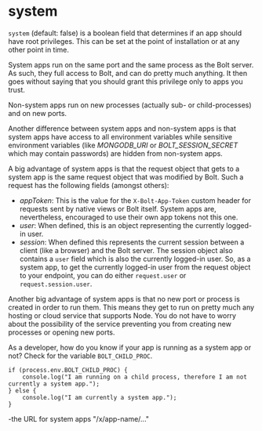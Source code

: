 # system

`system` \(default: false\) is a boolean field that determines if an app should have root privileges. This can be set at the point of installation or at any other point in time.

System apps run on the same port and the same process as the Bolt server. As such, they full access to Bolt, and can do pretty much anything. It then goes without saying that you should grant this privilege only to apps you trust.

Non-system apps run on new processes \(actually sub- or child-processes\) and on new ports.

Another difference between system apps and non-system apps is that system apps have access to all environment variables while sensitive environment variables \(like _MONGODB\_URI_ or _BOLT\_SESSION\_SECRET_ which may contain passwords\) are hidden from non-system apps.

A big advantage of system apps is that the request object that gets to a system app is the same request object that was modified by Bolt. Such a request has the following fields \(amongst others\):

* _appToken_: This is the value for the `X-Bolt-App-Token` custom header for requests sent by native views or Bolt itself. System apps are, nevertheless, encouraged to use their own app tokens not this one.
* _user_: When defined, this is an object representing the currently logged-in user.
* _session_: When defined this represents the current session between a client \(like a browser\) and the Bolt server. The session object also contains a `user` field which is also the currently logged-in user. So, as a system app, to get the currently logged-in user from the request object to your endpoint, you can do either `request.user` or `request.session.user`.

Another big advantage of system apps is that no new port or process is created in order to run them. This means they get to run on pretty much any hosting or cloud service that supports Node. You do not have to worry about the possibility of the service preventing you from creating new processes or opening new ports.

As a developer, how do you know if your app is running as a system app or not? Check for the variable `BOLT_CHILD_PROC`.

```
if (process.env.BOLT_CHILD_PROC) {
    console.log("I am running on a child process, therefore I am not currently a system app.");
} else {
    console.log("I am currently a system app.");
}
```

-the URL for system apps "/x/app-name/..."

